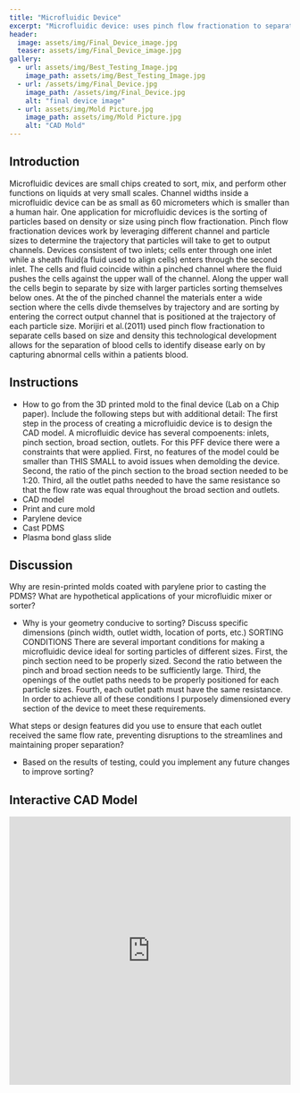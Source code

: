 ```yaml
---
title: "Microfluidic Device"
excerpt: "Microfluidic device: uses pinch flow fractionation to separate cells"
header:
  image: assets/img/Final_Device_image.jpg
  teaser: assets/img/Final_Device_image.jpg
gallery:
  - url: assets/img/Best_Testing_Image.jpg
    image_path: assets/img/Best_Testing_Image.jpg
  - url: /assets/img/Final_Device.jpg
    image_path: /assets/img/Final_Device.jpg
    alt: "final device image"
  - url: assets/img/Mold Picture.jpg
    image_path: assets/img/Mold Picture.jpg
    alt: "CAD Mold"
---
```

## Introduction
  Microfluidic devices are small chips created to sort, mix, and perform other functions on liquids at very small scales. Channel widths inside a microfluidic device can be as small as 60 micrometers which is smaller than a human hair. One application for microfluidic devices is the sorting of particles based on density or size using pinch flow fractionation. Pinch flow fractionation devices work by leveraging different channel and particle sizes to determine the trajectory that particles will take to get to output channels. Devices consistent of two inlets; cells enter through one inlet while a sheath fluid(a fluid used to align cells) enters through the second inlet. The cells and fluid coincide within a pinched channel where the fluid pushes the cells against the upper wall of the channel. Along the upper wall the cells begin to separate by size with larger particles sorting themselves below ones. At the of the pinched channel the materials enter a wide section where the cells divde themselves by trajectory and are sorting by entering the correct output channel that is positioned at the trajectory of each particle size. Morijiri et al.(2011) used pinch flow fractionation to separate cells based on size and density this technological development allows for the separation of blood cells to identify disease early on by capturing abnormal cells within a patients blood. 


## Instructions
  * How to go from the 3D printed mold to the final device (Lab on a Chip paper). Include
the following steps but with additional detail:
The first step in the process of creating a microfluidic device is to design the CAD model. A microfluidic device has several compoenents: inlets, pinch section, broad section, outlets. For this PFF device there were a constraints that were applied. First, no features of the model could be smaller than THIS SMALL to avoid issues when demolding the device. Second, the ratio of the pinch section to the broad section needed to be 1:20. Third, all the outlet paths needed to have the same resistance so that the flow rate was equal throughout the broad section and outlets. 
  * CAD model
  * Print and cure mold
  * Parylene device
  * Cast PDMS
  * Plasma bond glass slide

## Discussion 
  Why are resin-printed molds coated with parylene prior to casting the PDMS? What are
hypothetical applications of your microfluidic mixer or sorter?
* Why is your geometry conducive to sorting? Discuss specific dimensions (pinch width,
outlet width, location of ports, etc.)
SORTING CONDITIONS
There are several important conditions for making a microfluidic device ideal for sorting particles of different sizes. First, the pinch section need to be properly sized. Second the ratio between the pinch and broad section needs to be sufficiently large. Third, the openings of the outlet paths needs to be properly positioned for each particle sizes. Fourth, each outlet path must have the same resistance. In order to achieve all of these conditions I purposely dimensioned every section of the device to meet these requirements. 

What steps or design features did you use to ensure that each outlet received the same
flow rate, preventing disruptions to the streamlines and maintaining proper separation?
* Based on the results of testing, could you implement any future changes to improve
sorting?


## Interactive CAD Model
<div class="responsive-embed">
  <iframe src="https://a360.co/4bNS3aN" width="100%" height="480" allowfullscreen="true" webkitallowfullscreen="true" mozallowfullscreen="true" frameborder="0"></iframe>
</div>

